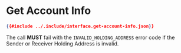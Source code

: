 # Get Account Info

```json
{{#include ../.include/interface.get-account-info.json}}
```

The call **MUST** fail with the `INVALID_HOLDING_ADDRESS` error code if the Sender
or Receiver Holding Address is invalid.
